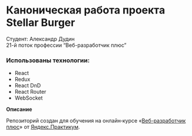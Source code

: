 # Каноническая работа проекта Stellar Burger 

Студент: Александр Дудин  
21-й поток профессии “Веб-разработчик плюс”  

### Использованы технологии:

* React
* Redux
* React DnD
* React Router
* WebSocket 

**Описание**

Репозиторий создан для обучения на онлайн‑курсе «[Веб-разработчик плюс](https://practicum.yandex.ru/web-plus)» от [Яндекс.Практикум](https://practicum.yandex.ru).